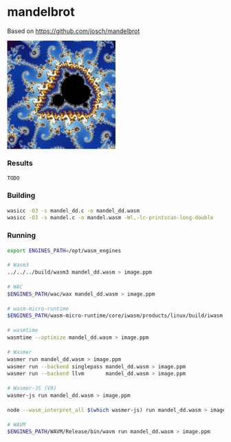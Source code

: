 # mandelbrot

Based on https://github.com/josch/mandelbrot

<img align="center" width="50%" src="image.png">

### Results

```log
TODO
```

### Building

```sh
wasicc -O3 -s mandel_dd.c -o mandel_dd.wasm
wasicc -O3 -s mandel.c -o mandel.wasm -Wl,-lc-printscan-long-double
```

### Running

```sh
export ENGINES_PATH=/opt/wasm_engines

# Wasm3
../../../build/wasm3 mandel_dd.wasm > image.ppm

# WAC
$ENGINES_PATH/wac/wax mandel_dd.wasm > image.ppm

# wasm-micro-runtime
$ENGINES_PATH/wasm-micro-runtime/core/iwasm/products/linux/build/iwasm mandel_dd.wasm > image.ppm

# wasmtime
wasmtime --optimize mandel_dd.wasm > image.ppm

# Wasmer
wasmer run mandel_dd.wasm > image.ppm
wasmer run --backend singlepass mandel_dd.wasm > image.ppm
wasmer run --backend llvm       mandel_dd.wasm > image.ppm

# Wasmer-JS (V8)
wasmer-js run mandel_dd.wasm > image.ppm

node --wasm_interpret_all $(which wasmer-js) run mandel_dd.wasm > image.ppm

# WAVM
$ENGINES_PATH/WAVM/Release/bin/wavm run mandel_dd.wasm > image.ppm
```
